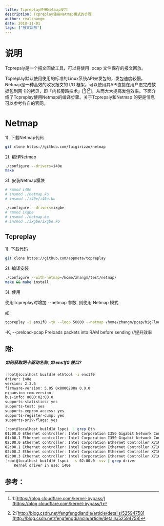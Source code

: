 ```yaml
---
title: Tcpreplay使用Netmap发包
description: Tcpreplay使用Netmap模式的步骤
author: realzhangm
date: 2018-11-01
tags: ["报文回放"]
---
```


# 说明
Tcprepaly是一个报文回放工具，可以将使用 .pcap 文件保存的报文回放。

Tcpreplay默认使用使用的标准的Linux系统API来发包的，发包速度较慢。Netmap是一种高效的收发报文的 I/O 框架，可以使用其API直接在用户态完成数据包到网卡的拷贝，即「内核旁路技术」[[^1]][[^2]]，从而大大提高发包效率。下面介绍了Tcpreplay使用Netmap的编译步骤。关于Tcprepaly和Netmap 的更是信息可以参考各自的官网。

# Netmap

1). 下载Netmap代码
```sh
git clone https://github.com/luigirizzo/netmap
```
2). 编译Netmap
```sh
./configure --drivers=i40e
make
```
3). 安装Netmap模块
```sh
# rmmod i40e
# insmod ./netmap.ko
# insmod ./i40e/i40e.ko

./configure --drivers=ixgbe
# rmmod ixgbe
# insmod ./netmap.ko
# insmod ./ixgbe/ixgbe.ko
```
## Tcpreplay

1). 下载代码
```sh
git clone https://github.com/appneta/tcpreplay
```
2). 编译安装
```sh
./configure --with-netmap=/home/zhangm/test/netmap/
make && make install
```
3). 使用

使用Tcpreplay时增加 --netmap 参数, 则使用 Netmap 模式

如:
```sh
tcpreplay -i ens1f0 -tK --loop 50000 --netmap /home/zhangm/pcap/bigFlows.pcap
```
-K, --preload-pcap Preloads packets into RAM before sending //提升效率

## 附:
##### 如何获取网卡驱动名称, 如 ens1f0 接口?
```sh
[root@localhost build]# ethtool -i ens1f0
driver: i40e
version: 2.3.6
firmware-version: 5.05 0x8000288a 0.0.0
expansion-rom-version: 
bus-info: 0000:02:00.0
supports-statistics: yes
supports-test: yes
supports-eeprom-access: yes
supports-register-dump: yes
supports-priv-flags: yes
```
```sh
[root@localhost build]# lspci  | grep Eth
01:00.0 Ethernet controller: Intel Corporation I350 Gigabit Network Connection (rev 01)
01:00.1 Ethernet controller: Intel Corporation I350 Gigabit Network Connection (rev 01)
02:00.0 Ethernet controller: Intel Corporation Ethernet Controller X710 for 10GbE SFP+ (rev 02)
02:00.1 Ethernet controller: Intel Corporation Ethernet Controller X710 for 10GbE SFP+ (rev 02)
02:00.2 Ethernet controller: Intel Corporation Ethernet Controller X710 for 10GbE SFP+ (rev 02)
02:00.3 Ethernet controller: Intel Corporation Ethernet Controller X710 for 10GbE SFP+ (rev 02)
[root@localhost build]# lspci  -s 02:00.0 -vvv | grep driver
    Kernel driver in use: i40e
```


## 参考：
[^1]: 1:[https://blog.cloudflare.com/kernel-bypass/](https://blog.cloudflare.com/kernel-bypass/)
[^2]: 2:[http://blog.csdn.net/fengfengdiandia/article/details/52594758](http://blog.csdn.net/fengfengdiandia/article/details/52594758)
[^3]: 3:[http://blog.csdn.net/wwh578867817/article/details/49559453](http://blog.csdn.net/wwh578867817/article/details/49559453)
